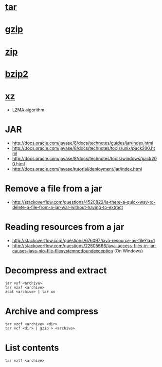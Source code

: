# [tar](http://www.gnu.org/software/tar/)

# [gzip](http://www.gzip.org/)

# [zip](http://www.info-zip.org/Zip.html)

# [bzip2](http://www.bzip.org/)

# [xz](http://tukaani.org/xz)
- LZMA algorithm

# JAR
- http://docs.oracle.com/javase/8/docs/technotes/guides/jar/index.html
- http://docs.oracle.com/javase/8/docs/technotes/tools/unix/pack200.html
- http://docs.oracle.com/javase/8/docs/technotes/tools/windows/pack200.html
- http://docs.oracle.com/javase/tutorial/deployment/jar/index.html

# Remove a file from a jar
- http://stackoverflow.com/questions/4520822/is-there-a-quick-way-to-delete-a-file-from-a-jar-war-without-having-to-extract

# Reading resources from a jar
- http://stackoverflow.com/questions/676097/java-resource-as-file?lq=1
- http://stackoverflow.com/questions/22605666/java-access-files-in-jar-causes-java-nio-file-filesystemnotfoundexception (On Windows)


# Decompress and extract
```
jar vxf <archive>
tar vzxf <archive>
zcat <archive> | tar xv
```

# Archive and compress
```
tar vzcf <archive> <dir>
tar vcf <dir> | gzip > <archive>
```

# List contents
```
tar vztf <archive>
```
